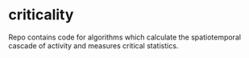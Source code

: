 # criticality
Repo contains code for algorithms which calculate the spatiotemporal cascade of activity and measures critical statistics.
